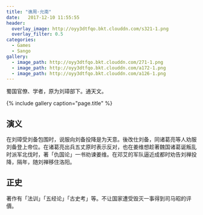 ```yaml
---
title: "谯周·允南"
date:   2017-12-10 11:55:55
header:
  overlay_image: http://oyy3dtfqo.bkt.clouddn.com/s321-1.png
  overlay_filter: 0.5
categories:
  - Games
  - Sango
gallery:
  - image_path: http://oyy3dtfqo.bkt.clouddn.com/271-1.png
  - image_path: http://oyy3dtfqo.bkt.clouddn.com/a172-1.png
  - image_path: http://oyy3dtfqo.bkt.clouddn.com/a126-1.png
---
```


蜀国官僚、学者，原为刘璋部下。通天文。

{% include gallery caption="page.title" %}

## 演义

在刘璋受刘备包围时，说服向刘备投降是为天意。後改仕刘备，同诸葛亮等人劝服刘备登上帝位。在诸葛亮出兵五丈原时表示反对，也在姜维想趁著魏国诸葛诞叛乱时派军北伐时，著「仇国论」一书劝谏姜维。在邓艾的军队逼近成都时劝告刘禅投降，隔年，随刘禅移住洛阳。

## 正史

著作有「法训」「五经论」「古史考」等。不让国家遭受毁灭一事得到司马昭的评價。